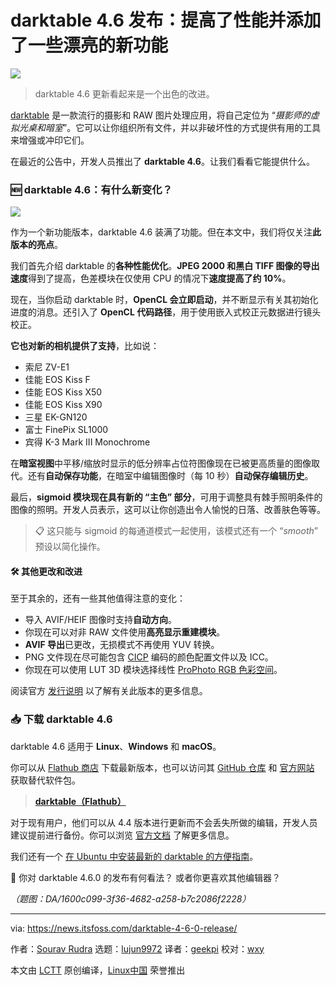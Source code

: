 [#]: subject: "Darktable 4.6 Release Improves Performance and Adds Nifty New Features"
[#]: via: "https://news.itsfoss.com/darktable-4-6-0-release/"
[#]: author: "Sourav Rudra https://news.itsfoss.com/author/sourav/"
[#]: collector: "lujun9972/lctt-scripts-1700446145"
[#]: translator: "geekpi"
[#]: reviewer: "wxy"
[#]: publisher: "wxy"
[#]: url: "https://linux.cn/article-16506-1.html"

darktable 4.6 发布：提高了性能并添加了一些漂亮的新功能
======

![][0]

> darktable 4.6 更新看起来是一个出色的改进。

[darktable][1] 是一款流行的摄影和 RAW 图片处理应用，将自己定位为 “_摄影师的虚拟光桌和暗室_”。它可以让你组织所有文件，并以非破坏性的方式提供有用的工具来增强或冲印它们。

在最近的公告中，开发人员推出了 **darktable 4.6**。让我们看看它能提供什么。

### 🆕 darktable 4.6：有什么新变化？

![][2]

作为一个新功能版本，darktable 4.6 装满了功能。但在本文中，我们将仅关注**此版本的亮点**。

我们首先介绍 darktable 的**各种性能优化**。**JPEG 2000 和黑白 TIFF 图像的导出速度**得到了提高，色差模块在仅使用 CPU 的情况下**速度提高了约 10%**。

现在，当你启动 darktable 时，**OpenCL 会立即启动**，并不断显示有关其初始化进度的消息。还引入了 **OpenCL 代码路径**，用于使用嵌入式校正元数据进行镜头校正。

**它也对新的相机提供了支持**，比如说：

   * 索尼 ZV-E1
   * 佳能 EOS Kiss F
   * 佳能 EOS Kiss X50
   * 佳能 EOS Kiss X90
   * 三星 EK-GN120
   * 富士 FinePix SL1000
   * 宾得 K-3 Mark III Monochrome

在**暗室视图**中平移/缩放时显示的低分辨率占位符图像现在已被更高质量的图像取代。还有**自动保存功能**，在暗室中编辑图像时（每 10 秒）**自动保存编辑历史**。

最后，**sigmoid 模块现在具有新的 “主色” 部分**，可用于调整具有棘手照明条件的图像的照明。开发人员表示，这可以让你创造出令人愉悦的日落、改善肤色等等。

> 📋 这只能与 sigmoid 的每通道模式一起使用，该模式还有一个 “_smooth_” 预设以简化操作。

#### 🛠️ 其他更改和改进

至于其余的，还有一些其他值得注意的变化：

   * 导入 AVIF/HEIF 图像时支持**自动方向**。
   * 你现在可以对非 RAW 文件使用**高亮显示重建模块**。
   * **AVIF 导出**已更改，无损模式不再使用 YUV 转换。
   * PNG 文件现在尽可能包含 [CICP][3] 编码的颜色配置文件以及 ICC。
   * 你现在可以使用 LUT 3D 模块选择线性 [ProPhoto RGB 色彩空间][4]。

阅读官方 [发行说明][5] 以了解有关此版本的更多信息。

### 📥 下载 darktable 4.6

darktable 4.6 适用于 **Linux**、**Windows** 和 **macOS**。

你可以从 [Flathub 商店][6] 下载最新版本，也可以访问其 [GitHub 仓库][7] 和 [官方网站][1] 获取替代软件包。

> **[darktable（Flathub）][6]**

对于现有用户，他们可以从 4.4 版本进行更新而不会丢失所做的编辑，开发人员建议提前进行备份。你可以浏览 [官方文档][8] 了解更多信息。

我们还有一个 [在 Ubuntu 中安装最新的 darktable 的方便指南][9]。

💬 你对 darktable 4.6.0 的发布有何看法？ 或者你更喜欢其他编辑器？

*（题图：DA/1600c099-3f36-4682-a258-b7c2086f2228）*

--------------------------------------------------------------------------------

via: https://news.itsfoss.com/darktable-4-6-0-release/

作者：[Sourav Rudra][a]
选题：[lujun9972][b]
译者：[geekpi](https://github.com/geekpi)
校对：[wxy](https://github.com/wxy)

本文由 [LCTT](https://github.com/LCTT/TranslateProject) 原创编译，[Linux中国](https://linux.cn/) 荣誉推出

[a]: https://news.itsfoss.com/author/sourav/
[b]: https://github.com/lujun9972
[1]: https://www.darktable.org/
[2]: https://news.itsfoss.com/content/images/2023/12/darktable_4.6.0.png
[3]: https://en.wikipedia.org/wiki/Coding-independent_code_points
[4]: https://en.wikipedia.org/wiki/ProPhoto_RGB_color_space
[5]: https://github.com/darktable-org/darktable/releases/tag/release-4.6.0
[6]: https://flathub.org/apps/org.darktable.Darktable
[7]: https://github.com/darktable-org/darktable
[8]: https://www.darktable.org/resources/
[9]: https://itsfoss.com/install-darktable-ubuntu/
[10]: https://itsfoss.com/content/images/size/w256h256/2022/12/android-chrome-192x192.png
[0]: https://img.linux.net.cn/data/attachment/album/202312/26/145937ucq9q49q9cyq3q5a.jpg